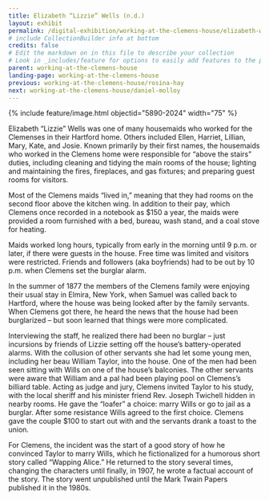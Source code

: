 ```yaml
---
title: Elizabeth “Lizzie” Wells (n.d.)
layout: exhibit
permalink: /digital-exhibition/working-at-the-clemens-house/elizabeth-wells.html
# include CollectionBuilder info at bottom
credits: false
# Edit the markdown on in this file to describe your collection
# Look in _includes/feature for options to easily add features to the page
parent: working-at-the-clemens-house
landing-page: working-at-the-clemens-house
previous: working-at-the-clemens-house/rosina-hay
next: working-at-the-clemens-house/daniel-molloy
---
```


{% include feature/image.html objectid="5890-2024" width="75" %}

Elizabeth “Lizzie” Wells was one of many housemaids who worked for the Clemenses in their Hartford home. Others included Ellen, Harriet, Lillian, Mary, Kate, and Josie. Known primarily by their first names, the housemaids who worked in the Clemens home were responsible for “above the stairs” duties, including cleaning and tidying the main rooms of the house; lighting and maintaining the fires, fireplaces, and gas fixtures; and preparing guest rooms for visitors.  

Most of the Clemens maids “lived in,” meaning that they had rooms on the second floor above the kitchen wing.  In addition to their pay, which Clemens once recorded in a notebook as $150 a year, the maids were provided a room furnished with a bed, bureau, wash stand, and a coal stove for heating.  

Maids worked long hours, typically from early in the morning until 9 p.m. or later, if there were guests in the house.  Free time was limited and visitors were restricted. Friends and followers (aka boyfriends) had to be out by 10 p.m. when Clemens set the burglar alarm. 

In the summer of 1877 the members of the Clemens family were enjoying their usual stay in Elmira, New York, when Samuel was called back to Hartford, where the house was being looked after by the family servants. When Clemens got there, he heard the news that the house had been burglarized – but soon learned that things were more complicated.

Interviewing the staff, he realized there had been no burglar – just incursions by friends of Lizzie setting off the house’s battery-operated alarms. With the collusion of other servants she had let some young men, including her beau William Taylor, into the house. One of the men had been seen sitting with Wills on one of the house’s balconies. The other servants were aware that William and a pal had been playing pool on Clemens’s billiard table.  Acting as judge and jury, Clemens invited Taylor to his study, with the local sheriff and his minister friend Rev. Joseph Twichell hidden in nearby rooms. He gave the “loafer” a choice: marry Wills or go to jail as a burglar. After some resistance Wills agreed to the first choice. Clemens gave the couple $100 to start out with and the servants drank a toast to the union.

For Clemens, the incident was the start of a good story of how he convinced Taylor to marry Wills, which he fictionalized for a humorous short story called “Wapping Alice.” He returned to the story several times, changing the characters until finally, in 1907, he wrote a factual account of the story.  The story went unpublished until the Mark Twain Papers published it in the 1980s.

